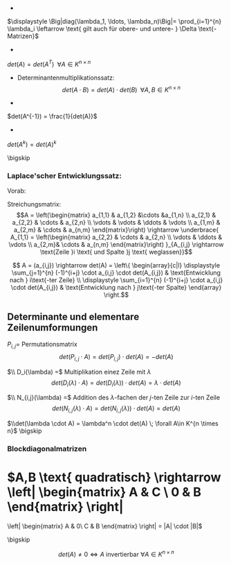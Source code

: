 * 
$\displaystyle \Big|diag(\lambda_1, \ldots, \lambda_n)\Big|= \prod_{i=1}^{n} \lambda_i \leftarrow \text{ gilt auch für obere- und untere- } \Delta \text{-Matrizen}$

* 
$det(A) = det(A^T) \;\;\forall A \in K^{n \times n}$

* Determinantenmultiplikationssatz:
$$det(A \cdot B) = det(A) \cdot det(B) \;\;\forall A,B \in K^{n \times n}$$

* 
$det(A^{-1}) = \frac{1}{det(A)}$

* 
$det(A^k) = det(A)^k$

\bigskip

### Laplace'scher Entwicklungssatz:

Vorab:

Streichungsmatrix:
$$A = \left(\begin{matrix} 
a_{1,1} & a_{1,2} &\cdots &a_{1,n} \\ 
a_{2,1} & a_{2,2} & \cdots & a_{2,n}  \\ 
\vdots & \vdots & \ddots & \vdots \\
a_{1,m} & a_{2,m} & \cdots & a_{n,m}
\end{matrix}\right)
\rightarrow 
\underbrace{
A_{1,1} = \left(\begin{matrix} 
a_{2,2} & \cdots & a_{2,n} \\ 
\vdots & \ddots & \vdots \\ 
 a_{2,m}& \cdots & a_{n,m} 
\end{matrix}\right)
}_{A_{i,j} \rightarrow \text{Zeile }i \text{ und Spalte }j \text{ weglassen}}$$


$$
A = (a_{i,j}) \rightarrow det(A) =
\left\{
\begin{array}{c|l}
\displaystyle \sum_{j=1}^{n} (-1)^{i+j} \cdot a_{i,j} \cdot det(A_{i,j}) 
& \text{Entwicklung nach } i\text{-ter Zeile}
\\
\displaystyle \sum_{i=1}^{n} (-1)^{i+j} \cdot a_{i,j} \cdot det(A_{i,j})
& \text{Entwicklung nach } j\text{-ter Spalte}
\end{array}
\right.$$




## Determinante und elementare Zeilenumformungen

$P_{i,j} =$ Permutationsmatrix 
$$det(P_{i,j} \cdot A) = det(P_{i,j}) \cdot det(A) = -det(A)$$

$\\
D_i(\lambda) =$ Multiplikation einez Zeile mit $\lambda$
$$det(D_i(\lambda) \cdot A) = det(D_i(\lambda)) \cdot det(A) = \lambda \cdot det(A)$$

$\\
N_{i,j}(\lambda) =$ Addition des $\lambda$-fachen der $j$-ten Zeile zur $i$-ten Zeile
$$det(N_{i,j}(\lambda) \cdot A) = det(N_{i,j}(\lambda)) \cdot det(A) = det(A)$$

$\\det(\lambda \cdot A) = \lambda^n \cdot det(A) \; \forall A\in K^{n \times n}$
\bigskip

### Blockdiagonalmatrizen

$A,B \text{ quadratisch} \rightarrow
\left|
\begin{matrix} 
A & C  \\ 
0 & B  
\end{matrix}
\right|
=
\left|
\begin{matrix} 
A &  0\\ 
C & B
\end{matrix}
\right|
= |A| \cdot |B|$

\bigskip

$$det(A) \ne 0 \Leftrightarrow A \text{ invertierbar } \forall A \in K^{n \times n}$$
